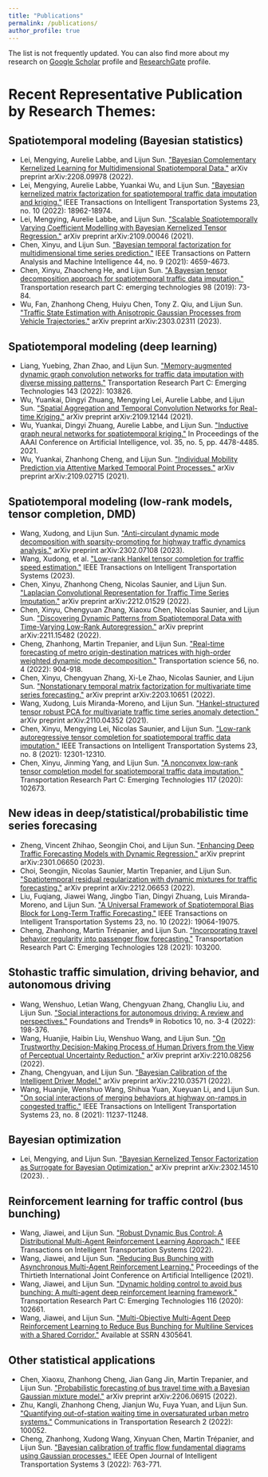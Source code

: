 ```yaml
---
title: "Publications"
permalink: /publications/
author_profile: true
---
```


<!-- {% if author.googlescholar %}
  You can also find my articles on <u><a href="{{author.googlescholar}}">my Google Scholar profile</a>.</u>
{% endif %}

{% include base_path %}

{% for post in site.publications reversed %}
  {% include archive-single.html %}
{% endfor %} -->

The list is not frequently updated. You can also find more about my research on [Google Scholar](https://scholar.google.com/citations?user=qi4IEtkAAAAJ) profile and [ResearchGate](https://www.researchgate.net/profile/Lijun_Sun3?) profile.



Recent Representative Publication by Research Themes:
=

Spatiotemporal modeling (Bayesian statistics)
-
* Lei, Mengying, Aurelie Labbe, and Lijun Sun. ["Bayesian Complementary Kernelized Learning for Multidimensional Spatiotemporal Data."](https://arxiv.org/abs/2208.09978) arXiv preprint arXiv:2208.09978 (2022).
* Lei, Mengying, Aurelie Labbe, Yuankai Wu, and Lijun Sun. ["Bayesian kernelized matrix factorization for spatiotemporal traffic data imputation and kriging."](https://ieeexplore.ieee.org/abstract/document/9745749) IEEE Transactions on Intelligent Transportation Systems 23, no. 10 (2022): 18962-18974.
* Lei, Mengying, Aurelie Labbe, and Lijun Sun. ["Scalable Spatiotemporally Varying Coefficient Modelling with Bayesian Kernelized Tensor Regression."](https://arxiv.org/abs/2109.00046) arXiv preprint arXiv:2109.00046 (2021).
* Chen, Xinyu, and Lijun Sun. ["Bayesian temporal factorization for multidimensional time series prediction."](https://ieeexplore.ieee.org/abstract/document/9380704) IEEE Transactions on Pattern Analysis and Machine Intelligence 44, no. 9 (2021): 4659-4673.
* Chen, Xinyu, Zhaocheng He, and Lijun Sun. ["A Bayesian tensor decomposition approach for spatiotemporal traffic data imputation."](https://www.sciencedirect.com/science/article/pii/S0968090X1830799X) Transportation research part C: emerging technologies 98 (2019): 73-84.
* Wu, Fan, Zhanhong Cheng, Huiyu Chen, Tony Z. Qiu, and Lijun Sun. ["Traffic State Estimation with Anisotropic Gaussian Processes from Vehicle Trajectories."](https://arxiv.org/abs/2303.02311) arXiv preprint arXiv:2303.02311 (2023).


Spatiotemporal modeling (deep learning)
-
* Liang, Yuebing, Zhan Zhao, and Lijun Sun. ["Memory-augmented dynamic graph convolution networks for traffic data imputation with diverse missing patterns."](https://www.sciencedirect.com/science/article/pii/S0968090X22002479) Transportation Research Part C: Emerging Technologies 143 (2022): 103826.
* Wu, Yuankai, Dingyi Zhuang, Mengying Lei, Aurelie Labbe, and Lijun Sun. ["Spatial Aggregation and Temporal Convolution Networks for Real-time Kriging."](https://arxiv.org/abs/2109.12144) arXiv preprint arXiv:2109.12144 (2021).
* Wu, Yuankai, Dingyi Zhuang, Aurelie Labbe, and Lijun Sun. ["Inductive graph neural networks for spatiotemporal kriging."](https://ojs.aaai.org/index.php/AAAI/article/view/16575) In Proceedings of the AAAI Conference on Artificial Intelligence, vol. 35, no. 5, pp. 4478-4485. 2021.
* Wu, Yuankai, Zhanhong Cheng, and Lijun Sun. ["Individual Mobility Prediction via Attentive Marked Temporal Point Processes."](https://arxiv.org/abs/2109.02715) arXiv preprint arXiv:2109.02715 (2021).

Spatiotemporal modeling (low-rank models, tensor completion, DMD)
-
* Wang, Xudong, and Lijun Sun. ["Anti-circulant dynamic mode decomposition with sparsity-promoting for highway traffic dynamics analysis."](https://arxiv.org/abs/2302.07108) arXiv preprint arXiv:2302.07108 (2023).
* Wang, Xudong, et al. ["Low-rank Hankel tensor completion for traffic speed estimation."](https://ieeexplore.ieee.org/abstract/document/10058108) IEEE Transactions on Intelligent Transportation Systems (2023).
* Chen, Xinyu, Zhanhong Cheng, Nicolas Saunier, and Lijun Sun. ["Laplacian Convolutional Representation for Traffic Time Series Imputation."](https://arxiv.org/abs/2212.01529) arXiv preprint arXiv:2212.01529 (2022).
* Chen, Xinyu, Chengyuan Zhang, Xiaoxu Chen, Nicolas Saunier, and Lijun Sun. ["Discovering Dynamic Patterns from Spatiotemporal Data with Time-Varying Low-Rank Autoregression."](https://arxiv.org/abs/2211.15482) arXiv preprint arXiv:2211.15482 (2022).
* Cheng, Zhanhong, Martin Trepanier, and Lijun Sun. ["Real-time forecasting of metro origin-destination matrices with high-order weighted dynamic mode decomposition."](https://pubsonline.informs.org/doi/abs/10.1287/trsc.2022.1128) Transportation science 56, no. 4 (2022): 904-918.
* Chen, Xinyu, Chengyuan Zhang, Xi-Le Zhao, Nicolas Saunier, and Lijun Sun. ["Nonstationary temporal matrix factorization for multivariate time series forecasting."](https://arxiv.org/abs/2203.10651) arXiv preprint arXiv:2203.10651 (2022).
* Wang, Xudong, Luis Miranda-Moreno, and Lijun Sun. ["Hankel-structured tensor robust PCA for multivariate traffic time series anomaly detection."](https://arxiv.org/abs/2110.04352) arXiv preprint arXiv:2110.04352 (2021).
* Chen, Xinyu, Mengying Lei, Nicolas Saunier, and Lijun Sun. ["Low-rank autoregressive tensor completion for spatiotemporal traffic data imputation."](https://ieeexplore.ieee.org/abstract/document/9548664) IEEE Transactions on Intelligent Transportation Systems 23, no. 8 (2021): 12301-12310.
* Chen, Xinyu, Jinming Yang, and Lijun Sun. ["A nonconvex low-rank tensor completion model for spatiotemporal traffic data imputation."](https://www.sciencedirect.com/science/article/pii/S0968090X2030588X) Transportation Research Part C: Emerging Technologies 117 (2020): 102673.



New ideas in deep/statistical/probabilistic time series forecasing
-
* Zheng, Vincent Zhihao, Seongjin Choi, and Lijun Sun. ["Enhancing Deep Traffic Forecasting Models with Dynamic Regression."](https://arxiv.org/abs/2301.06650) arXiv preprint arXiv:2301.06650 (2023).
* Choi, Seongjin, Nicolas Saunier, Martin Trepanier, and Lijun Sun. ["Spatiotemporal residual regularization with dynamic mixtures for traffic forecasting."](https://arxiv.org/abs/2212.06653) arXiv preprint arXiv:2212.06653 (2022).
* Liu, Fuqiang, Jiawei Wang, Jingbo Tian, Dingyi Zhuang, Luis Miranda-Moreno, and Lijun Sun. ["A Universal Framework of Spatiotemporal Bias Block for Long-Term Traffic Forecasting."](https://ieeexplore.ieee.org/abstract/document/9737430) IEEE Transactions on Intelligent Transportation Systems 23, no. 10 (2022): 19064-19075.
* Cheng, Zhanhong, Martin Trépanier, and Lijun Sun. ["Incorporating travel behavior regularity into passenger flow forecasting."](https://www.sciencedirect.com/science/article/pii/S0968090X21002151) Transportation Research Part C: Emerging Technologies 128 (2021): 103200. 

Stohastic traffic simulation, driving behavior, and autonomous driving
-
* Wang, Wenshuo, Letian Wang, Chengyuan Zhang, Changliu Liu, and Lijun Sun. ["Social interactions for autonomous driving: A review and perspectives."](https://www.nowpublishers.com/article/Details/ROB-078) Foundations and Trends® in Robotics 10, no. 3-4 (2022): 198-376.
* Wang, Huanjie, Haibin Liu, Wenshuo Wang, and Lijun Sun. ["On Trustworthy Decision-Making Process of Human Drivers from the View of Perceptual Uncertainty Reduction."](https://arxiv.org/abs/2210.08256) arXiv preprint arXiv:2210.08256 (2022).
* Zhang, Chengyuan, and Lijun Sun. ["Bayesian Calibration of the Intelligent Driver Model."](https://arxiv.org/abs/2210.03571) arXiv preprint arXiv:2210.03571 (2022).
* Wang, Huanjie, Wenshuo Wang, Shihua Yuan, Xueyuan Li, and Lijun Sun. ["On social interactions of merging behaviors at highway on-ramps in congested traffic."](https://ieeexplore.ieee.org/abstract/document/9511791) IEEE Transactions on Intelligent Transportation Systems 23, no. 8 (2021): 11237-11248.





Bayesian optimization
-
* Lei, Mengying, and Lijun Sun. ["Bayesian Kernelized Tensor Factorization as Surrogate for Bayesian Optimization."](https://arxiv.org/abs/2302.14510) arXiv preprint arXiv:2302.14510 (2023). .

Reinforcement learning for traffic control (bus bunching)
-
* Wang, Jiawei, and Lijun Sun. ["Robust Dynamic Bus Control: A Distributional Multi-Agent Reinforcement Learning Approach."](https://ieeexplore.ieee.org/abstract/document/9994636) IEEE Transactions on Intelligent Transportation Systems (2022).
* Wang, Jiawei, and Lijun Sun. ["Reducing Bus Bunching with Asynchronous Multi-Agent Reinforcement Learning."](https://www.ijcai.org/proceedings/2021/60) Proceedings of the Thirtieth International Joint Conference on Artificial Intelligence (2021).
* Wang, Jiawei, and Lijun Sun. ["Dynamic holding control to avoid bus bunching: A multi-agent deep reinforcement learning framework."](https://www.sciencedirect.com/science/article/pii/S0968090X20305763) Transportation Research Part C: Emerging Technologies 116 (2020): 102661.
* Wang, Jiawei, and Lijun Sun. ["Multi-Objective Multi-Agent Deep Reinforcement Learning to Reduce Bus Bunching for Multiline Services with a Shared Corridor."](https://papers.ssrn.com/sol3/papers.cfm?abstract_id=4305641) Available at SSRN 4305641.

Other statistical applications
-
* Chen, Xiaoxu, Zhanhong Cheng, Jian Gang Jin, Martin Trepanier, and Lijun Sun. ["Probabilistic forecasting of bus travel time with a Bayesian Gaussian mixture model."](https://arxiv.org/abs/2206.06915) arXiv preprint arXiv:2206.06915 (2022).
* Zhu, Kangli, Zhanhong Cheng, Jianjun Wu, Fuya Yuan, and Lijun Sun. ["Quantifying out-of-station waiting time in oversaturated urban metro systems."](https://www.sciencedirect.com/science/article/pii/S2772424722000026) Communications in Transportation Research 2 (2022): 100052.
* Cheng, Zhanhong, Xudong Wang, Xinyuan Chen, Martin Trépanier, and Lijun Sun. ["Bayesian calibration of traffic flow fundamental diagrams using Gaussian processes."](https://ieeexplore.ieee.org/abstract/document/9943806) IEEE Open Journal of Intelligent Transportation Systems 3 (2022): 763-771.
